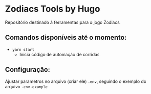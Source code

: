 # Zodiacs Tools by Hugo

Repositório destinado á ferramentas para o jogo Zodiacs

## Comandos disponíveis até o momento:

- `yarn start`
  - Inicia código de automação de corridas

## Configuração:

Ajustar parametros no arquivo (criar ele) `.env`, seguindo o exemplo do arquivo `.env.example`
<!-- Ajustar caminho de pasta nos arquivos `.bat` ou colocar a pasta do projeto em `%USERPROFILE%/Documents/zodiacs-tools` -->
